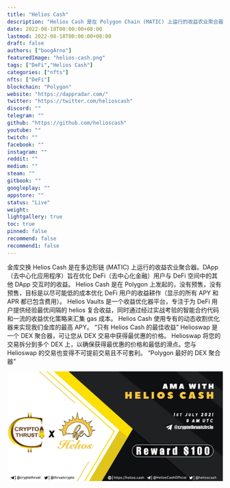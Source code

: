 ```yaml
---
title: "Helios Cash"
description: "Helios Cash 是在 Polygon Chain (MATIC) 上运行的收益农业聚合器"
date: 2022-08-18T00:00:00+08:00
lastmod: 2022-08-18T00:00:00+08:00
draft: false
authors: ["boogArno"]
featuredImage: "helios-cash.png"
tags: ["DeFi","Helios Cash"]
categories: ["nfts"]
nfts: ["DeFi"]
blockchain: "Polygon"
website: "https://dappradar.com/"
twitter: "https://twitter.com/helioscash"
discord: ""
telegram: ""
github: "https://github.com/helioscash"
youtube: ""
twitch: ""
facebook: ""
instagram: ""
reddit: ""
medium: ""
steam: ""
gitbook: ""
googleplay: ""
appstore: ""
status: "Live"
weight: 
lightgallery: true
toc: true
pinned: false
recommend: false
recommend1: false
---
```

金库交换
Helios Cash 是在多边形链 (MATIC) 上运行的收益农业聚合器。DApp（去中心化应用程序）旨在优化 DeFi（去中心化金融）用户与 DeFi 空间中的其他 DApp 交互时的收益。
Helios Cash 是在 Polygon 上发起的，没有预售，没有预售，目标是以尽可能低的成本优化 DeFi 用户的收益耕作（显示的所有 APY 和 APR 都已包含费用）。
Helios Vaults 是一个收益优化器平台，专注于为 DeFi 用户提供经验最优间隔的 helios 复合收益，同时通过经过实战考验的智能合约代码和一流的收益优化策略来汇集 gas 成本。 Helios Cash 使用专有的动态收割优化器来实现我们金库的最高 APY。
“只有 Helios Cash 的最佳收益”
Helioswap 是一个 DEX 聚合器，可让您从 DEX 交易中获得最优惠的价格。 Helioswap 将您的交易拆分到多个 DEX 上，以确保获得最优惠的价格和最低的滑点。您与 Helioswap 的交易也变得不可提前交易且不可套利。
“Polygon 最好的 DEX 聚合器”

![1_c_DpCyty_6gpxSMOjUrNmg](1_c_DpCyty_6gpxSMOjUrNmg.jpeg)
